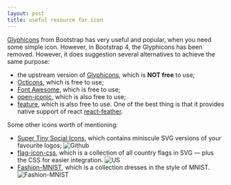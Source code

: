 ```yaml
---
layout: post
title: useful resource for icon
---
```


[Glyphicons](https://getbootstrap.com/docs/3.3/components/) from Bootstrap has very useful and popular, when you need some simple icon. However, in Bootstrap 4, the Glyphicons has been removed. However, it does suggestion several alternatives to achieve the same purpose:

  - the upstream version of [Glyphicons](https://glyphicons.com/), which is **NOT free** to use;
  - [Octicons](https://octicons.github.com/), which is free to use;
  - [Font Awesome](http://fontawesome.io/), which is free to use;
  - [open-iconic](https://github.com/iconic/open-iconic), which is also free to use;
  - [feature](https://github.com/colebemis/feather), which is also free to use. One of the best thing is that it provides native support of react [react-feather](https://github.com/carmelopullara/react-feather).
  
Some other icons worth of mentioning:

  - [Super Tiny Social Icons](https://github.com/edent/SuperTinySocialIcons), which contains miniscule SVG versions of your favourite logos;
  ![Github](https://camo.githubusercontent.com/3b631f680d96a852dc671ff55893b9627baa38bd/68747470733a2f2f6564656e742e6769746875622e696f2f537570657254696e79536f6369616c49636f6e732f74696e792f6769746875622e737667)
  - [flag-icon-css](https://github.com/lipis/flag-icon-css), which is a collection of all country flags in SVG — plus the CSS for easier integration.
  ![US](https://lipis.github.io/flag-icon-css/flags/4x3/um.svg)
  - [Fashion-MNIST](https://github.com/zalandoresearch/fashion-mnist), which is a collection dresses in the style of MNIST.
  ![Fashion-MNIST](https://github.com/zalandoresearch/fashion-mnist/blob/master/doc/img/embedding.gif)
